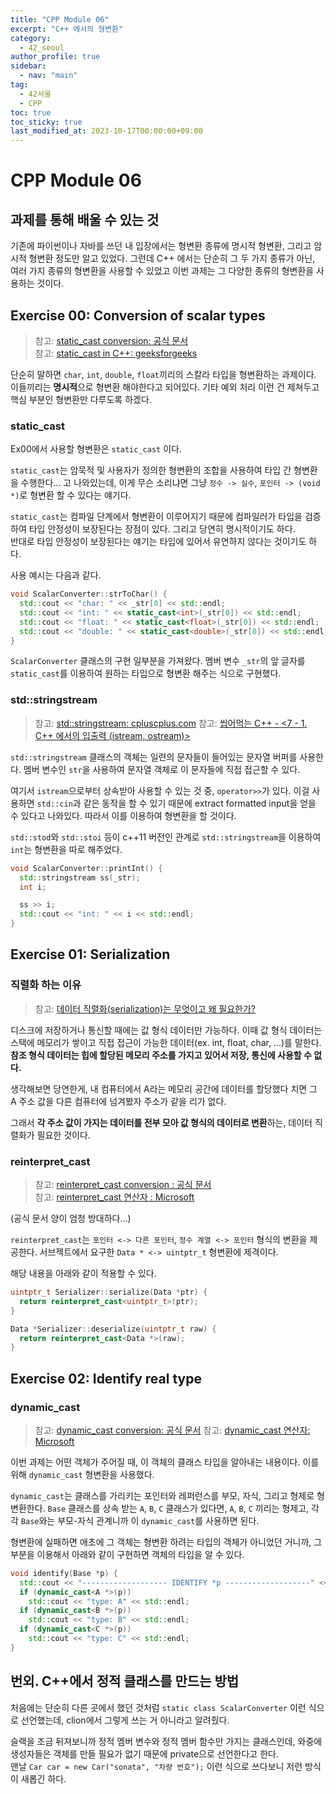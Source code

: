 ```yaml
---
title: "CPP Module 06"
excerpt: "C++ 에서의 형변환"
category: 
  - 42_seoul
author_profile: true
sidebar:
  - nav: "main" 
tag:
  - 42서울
  - CPP
toc: true
toc_sticky: true
last_modified_at: 2023-10-17T00:00:00+09:00
---
```


# CPP Module 06
## 과제를 통해 배울 수 있는 것
기존에 파이썬이나 자바를 쓰던 내 입장에서는 형변환 종류에 명시적 형변환, 그리고 암시적 형변환 정도만 알고 있었다. 그런데 C++ 에서는 단순히 그 두 가지 종류가 아닌, 여러 가지 종류의 형변환을 사용할 수 있었고 이번 과제는 그 다양한 종류의 형변환을 사용하는 것이다.

## Exercise 00: Conversion of scalar types
> 참고: [static_cast conversion: 공식 문서](https://en.cppreference.com/w/cpp/language/static_cast)  
> 참고: [static_cast in C++: geeksforgeeks](https://www.geeksforgeeks.org/static_cast-in-cpp/)

단순히 말하면 `char`, `int`, `double`, `float`끼리의 스칼라 타입을 형변환하는 과제이다.  
이들끼리는 **명시적**으로 형변환 해야한다고 되어있다. 기타 예외 처리 이런 건 제쳐두고 핵심 부분인 형변환만 다루도록 하겠다.

### static_cast
Ex00에서 사용할 형변환은 `static_cast` 이다.

`static_cast`는 암묵적 및 사용자가 정의한 형변환의 조합을 사용하여 타입 간 형변환을 수행한다... 고 나와있는데, 이게 무슨 소리냐면 그냥 `정수 -> 실수`, `포인터 -> (void *)`로 형변환 할 수 있다는 얘기다.

`static_cast`는 컴파일 단계에서 형변환이 이루어지기 때문에 컴파일러가 타입을 검증하여 타입 안정성이 보장된다는 장점이 있다. 그리고 당연히 명시적이기도 하다.  
반대로 타입 안정성이 보장된다는 얘기는 타입에 있어서 유연하지 않다는 것이기도 하다.

사용 예시는 다음과 같다.

```cpp
void ScalarConverter::strToChar() {
  std::cout << "char: " << _str[0] << std::endl;
  std::cout << "int: " << static_cast<int>(_str[0]) << std::endl;
  std::cout << "float: " << static_cast<float>(_str[0]) << std::endl;
  std::cout << "double: " << static_cast<double>(_str[0]) << std::endl;
}
```

`ScalarConverter` 클래스의 구현 일부분을 가져왔다. 멤버 변수 `_str`의 앞 글자를 `static_cast`를 이용하여 원하는 타입으로 형변환 해주는 식으로 구현했다.

### std::stringstream
> 참고: [std::stringstream: cpluscplus.com](https://cplusplus.com/reference/sstream/stringstream/)
> 참고: [씹어먹는 C++ - <7 - 1. C++ 에서의 입출력 (istream, ostream)>](https://modoocode.com/213)

`std::stringstream` 클래스의 객체는 일련의 문자들이 들어있는 문자열 버퍼를 사용한다. 멤버 변수인 `str`을 사용하여 문자열 객체로 이 문자들에 직접 접근할 수 있다.

여기서 `istream`으로부터 상속받아 사용할 수 있는 것 중, `operator>>`가 있다. 이걸 사용하면 `std::cin`과 같은 동작을 할 수 있기 때문에 extract formatted input을 얻을 수 있다고 나와있다. 따라서 이를 이용하여 형변환을 할 것이다.

`std::stod`와 `std::stoi` 등이 c++11 버전인 관계로 `std::stringstream`을 이용하여 `int`는 형변환을 따로 해주었다.

```cpp
void ScalarConverter::printInt() {
  std::stringstream ss(_str);
  int i;

  ss >> i;
  std::cout << "int: " << i << std::endl;
}
```

## Exercise 01: Serialization
### 직렬화 하는 이유
> 참고: [데이터 직렬화(serialization)는 무엇이고 왜 필요한가?](https://hub1234.tistory.com/26)

디스크에 저장하거나 통신할 때에는 값 형식 데이터만 가능하다. 이때 값 형식 데이터는 스택에 메모리가 쌓이고 직접 접근이 가능한 데이터(ex. int, float, char, ...)를 말한다.  **참조 형식 데이터는 힙에 할당된 메모리 주소를 가지고 있어서 저장, 통신에 사용할 수 없다.**

생각해보면 당연한게, 내 컴퓨터에서 A라는 메모리 공간에 데이터를 할당했다 치면 그 A 주소 값을 다른 컴퓨터에 넘겨봤자 주소가 같을 리가 없다.  

그래서 **각 주소 값이 가지는 데이터를 전부 모아 값 형식의 데이터로 변환**하는, 데이터 직렬화가 필요한 것이다.

### reinterpret_cast
> 참고: [reinterpret_cast conversion : 공식 문서](https://en.cppreference.com/w/cpp/language/reinterpret_cast)  
> 참고: [reinterpret_cast 연산자 : Microsoft](https://learn.microsoft.com/ko-kr/cpp/cpp/reinterpret-cast-operator?view=msvc-170)

(공식 문서 양이 엄청 방대하다...)

`reinterpret_cast`는 `포인터 <-> 다른 포인터`, `정수 계열 <-> 포인터` 형식의 변환을 제공한다. 서브젝트에서 요구한 `Data * <-> uintptr_t` 형변환에 제격이다.

해당 내용을 아래와 같이 적용할 수 있다.

```cpp
uintptr_t Serializer::serialize(Data *ptr) {
  return reinterpret_cast<uintptr_t>(ptr);
}

Data *Serializer::deserialize(uintptr_t raw) {
  return reinterpret_cast<Data *>(raw);
}
```

## Exercise 02: Identify real type
### dynamic_cast
> 참고: [dynamic_cast conversion: 공식 문서](https://en.cppreference.com/w/cpp/language/dynamic_cast)
> 참고: [dynamic_cast 연산자: Microsoft](https://learn.microsoft.com/ko-kr/cpp/cpp/dynamic-cast-operator?view=msvc-170)

이번 과제는 어떤 객체가 주어질 때, 이 객체의 클래스 타입을 알아내는 내용이다. 이를 위해 `dynamic_cast` 형변환을 사용했다.

`dynamic_cast`는 클래스를 가리키는 포인터와 레퍼런스를 부모, 자식, 그리고 형제로 형변환한다. `Base` 클래스를 상속 받는 `A`, `B`, `C` 클래스가 있다면, `A`, `B`, `C` 끼리는 형제고, 각각 `Base`와는 부모-자식 관계니까 이 `dynamic_cast`를 사용하면 된다.

형변환에 실패하면 애초에 그 객체는 형변환 하려는 타입의 객체가 아니었던 거니까, 그 부분을 이용해서 아래와 같이 구현하면 객체의 타입을 알 수 있다.

```cpp
void identify(Base *p) {
  std::cout << "------------------- IDENTIFY *p -------------------" << std::endl;
  if (dynamic_cast<A *>(p))
    std::cout << "type: A" << std::endl;
  if (dynamic_cast<B *>(p))
    std::cout << "type: B" << std::endl;
  if (dynamic_cast<C *>(p))
    std::cout << "type: C" << std::endl;
}
```

## 번외. C++에서 정적 클래스를 만드는 방법
처음에는 단순히 다른 곳에서 했던 것처럼 `static class ScalarConverter` 이런 식으로 선언했는데, clion에서 그렇게 쓰는 거 아니라고 알려줬다.  

슬랙을 조금 뒤져보니까 정적 멤버 변수와 정적 멤버 함수만 가지는 클래스인데, 와중에 생성자들은 객체를 만들 필요가 없기 때문에 private으로 선언한다고 한다.  
맨날 `Car car = new Car("sonata", "차량 번호");` 이런 식으로 쓰다보니 저런 방식이 새롭긴 하다.
